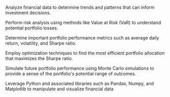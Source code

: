 Analyze financial data to determine trends and patterns that can inform investment decisions.

Perform risk analysis using methods like Value at Risk (VaR) to understand potential portfolio losses.

Determine important portfolio performance metrics such as average daily return, volatility, and Sharpe ratio.

Employ optimization techniques to find the most efficient portfolio allocation that maximizes the Sharpe ratio.

Simulate future portfolio performance using Monte Carlo simulations to provide a sense of the portfolio's potential range of outcomes.

Leverage Python and associated libraries such as Pandas, Numpy, and Matplotlib to manipulate and visualize financial data

